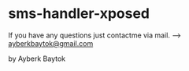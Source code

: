 # sms-handler-xposed

If you have any questions just contactme via mail. --> ayberkbaytok@gmail.com

by Ayberk Baytok
